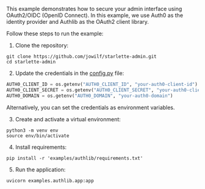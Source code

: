 This example demonstrates how to secure your admin interface using OAuth2/OIDC (OpenID Connect).
In this example, we use Auth0 as the identity provider and Authlib as the OAuth2 client library.

Follow these steps to run the example:

1. Clone the repository:

```shell
git clone https://github.com/jowilf/starlette-admin.git
cd starlette-admin
```

2. Update the credentials in
   the [config.py](https://github.com/jowilf/starlette-admin/blob/main/examples/authlib/config.py) file:

```python
AUTH0_CLIENT_ID = os.getenv("AUTH0_CLIENT_ID", "your-auth0-client-id")
AUTH0_CLIENT_SECRET = os.getenv("AUTH0_CLIENT_SECRET", "your-auth0-client-secret")
AUTH0_DOMAIN = os.getenv("AUTH0_DOMAIN", "your-auth0-domain")
```

Alternatively, you can set the credentials as environment variables.

3. Create and activate a virtual environment:

```shell
python3 -m venv env
source env/bin/activate
```

4. Install requirements:

```shell
pip install -r 'examples/authlib/requirements.txt'
```

5. Run the application:

```shell
uvicorn examples.authlib.app:app
```

